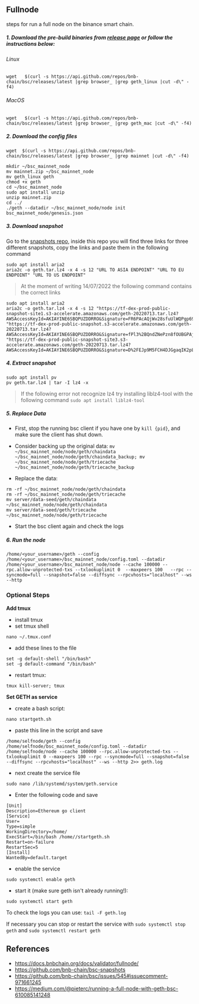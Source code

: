 ## Fullnode
steps for run a full node on the binance smart chain.

##### 1.  Download the pre-build binaries from  [release page](https://github.com/bnb-chain/bsc/releases/latest)  or follow the instructions below:

###### Linux
```
wget   $(curl -s https://api.github.com/repos/bnb-chain/bsc/releases/latest |grep browser_ |grep geth_linux |cut -d\" -f4)
```

###### MacOS
```
wget   $(curl -s https://api.github.com/repos/bnb-chain/bsc/releases/latest |grep browser_ |grep geth_mac |cut -d\" -f4)
```

##### 2.  Download the config files
```
wget  $(curl -s https://api.github.com/repos/bnb-chain/bsc/releases/latest |grep browser_ |grep mainnet |cut -d\" -f4)  
```
```
mkdir ~/bsc_mainnet_node
mv mainnet.zip ~/bsc_mainnet_node
mv geth_linux geth
chmod +x geth
cd ~/bsc_mainnet_node
sudo apt install unzip
unzip mainnet.zip
cd ../
./geth --datadir ~/bsc_mainnet_node/node init bsc_mainnet_node/genesis.json
```

##### 3.  Download snapshot
Go to the  [snapshots repo](https://github.com/bnb-chain/bsc-snapshots), inside this repo you will find three links for three different snapshots, copy the links and paste them in the following command

```
sudo apt install aria2
aria2c -o geth.tar.lz4 -x 4 -s 12 "URL TO ASIA ENDPOINT" "URL TO EU ENDPOINT" "URL TO US ENDPOINT"
```

>At the moment of writing 14/07/2022 the following command contains the correct links
```
sudo apt install aria2
aria2c -o geth.tar.lz4 -x 4 -s 12 "https://tf-dex-prod-public-snapshot-site1.s3-accelerate.amazonaws.com/geth-20220713.tar.lz4?AWSAccessKeyId=AKIAYINE6SBQPUZDDRRO&Signature=FR6PAcAQjWv28sfuUlWQPgp69O8%3D&Expires=1660370182" "https://tf-dex-prod-public-snapshot.s3-accelerate.amazonaws.com/geth-20220713.tar.lz4?AWSAccessKeyId=AKIAYINE6SBQPUZDDRRO&Signature=fPl3%2BQndZNePzn8fOUBGPAjL4jI%3D&Expires=1660370183" "https://tf-dex-prod-public-snapshot-site3.s3-accelerate.amazonaws.com/geth-20220713.tar.lz4?AWSAccessKeyId=AKIAYINE6SBQPUZDDRRO&Signature=D%2FEJp9M5FCH4DJGgaqIK2pLUPNY%3D&Expires=1660370183"
```
##### 4.  Extract snapshot
```
sudo apt install pv
pv geth.tar.lz4 | tar -I lz4 -x
```

> If the following error not recognize lz4 try installing liblz4-tool with the following command
`sudo apt install liblz4-tool`

##### 5.  Replace Data
-   First, stop the running bsc client if you have one by  `kill {pid}`, and make sure the client has shut down.
-   Consider backing up the original data:  `mv ~/bsc_mainnet_node/node/geth/chaindata ~/bsc_mainnet_node/node/geth/chaindata_backup; mv ~/bsc_mainnet_node/node/geth/triecache ~/bsc_mainnet_node/node/geth/triecache_backup`

-   Replace the data:  
```
rm -rf ~/bsc_mainnet_node/node/geth/chaindata
rm -rf ~/bsc_mainnet_node/node/geth/triecache
mv server/data-seed/geth/chaindata ~/bsc_mainnet_node/node/geth/chaindata
mv server/data-seed/geth/triecache ~/bsc_mainnet_node/node/geth/triecache
```
-   Start the bsc client again and check the logs


##### 6.  Run the node

```
/home/<your_username>/geth --config /home/<your_username>/bsc_mainnet_node/config.toml --datadir /home/<your_username>/bsc_mainnet_node/node --cache 100000 --rpc.allow-unprotected-txs --txlookuplimit 0  --maxpeers 100   --rpc --syncmode=full --snapshot=false --diffsync --rpcvhosts="localhost" --ws --http
```

### Optional Steps  

**Add tmux**

*   install tmux
*   set tmux shell

```plaintext
nano ~/.tmux.conf
```

*   add these lines to the file

```plaintext
set -g default-shell "/bin/bash"
set -g default-command "/bin/bash"
```

*   restart tmux:

```plaintext
tmux kill-server; tmux
```

**Set GETH as service**

*   create a bash script:

```plaintext
nano startgeth.sh
```

*   paste this line in the script and save

```plaintext
/home/selfnode/geth --config /home/selfnode/bsc_mainnet_node/config.toml --datadir /home/selfnode/node --cache 100000 --rpc.allow-unprotected-txs --txlookuplimit 0 --maxpeers 100 --rpc --syncmode=full --snapshot=false --diffsync --rpcvhosts="localhost" --ws --http 2>> geth.log
```

*   next create the service file

```plaintext
sudo nano /lib/systemd/system/geth.service
```

* Enter the following code and save

```plaintext
[Unit]
Description=Ethereum go client
[Service]
User=
Type=simple
WorkingDirectory=/home/
ExecStart=/bin/bash /home//startgeth.sh
Restart=on-failure
RestartSec=5
[Install]
WantedBy=default.target
```

* enable the service

```plaintext
sudo systemctl enable geth
```

* start it (make sure geth isn't already running!):

```plaintext
sudo systemctl start geth
```

To check the logs you can use: `tail -F geth.log`

If necessary you can stop or restart the service with `sudo systemctl stop geth` and `sudo systemctl restart geth`

## References

- https://docs.bnbchain.org/docs/validator/fullnode/
- https://github.com/bnb-chain/bsc-snapshots
- https://github.com/bnb-chain/bsc/issues/545#issuecomment-971661245
- https://medium.com/@pieterc/running-a-full-node-with-geth-bsc-610085141248
